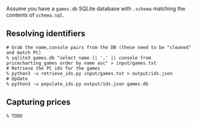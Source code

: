 Assume you have a `games.db` SQLite database with `.schema` matching the contents of `schema.sql`.

## Resolving identifiers

```
# Grab the name,console pairs from the DB (these need to be "cleaned" and match PC)
% sqlite3 games.db "select name || ',' || console from pricecharting_games order by name asc" > input/games.txt
# Retrieve the PC ids for the games
% python3 -u retrieve_ids.py input/games.txt > output/ids.json
# Update 
% python3 -u populate_ids.py output/ids.json games.db
```

## Capturing prices

```
% TODO
```